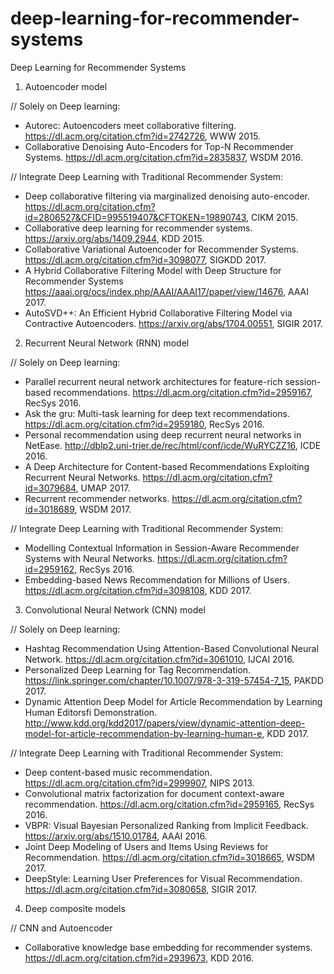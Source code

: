 # deep-learning-for-recommender-systems
Deep Learning for Recommender Systems
1. Autoencoder model

// Solely on Deep learning:
- Autorec: Autoencoders meet collaborative filtering. https://dl.acm.org/citation.cfm?id=2742726, WWW 2015.
- Collaborative Denoising Auto-Encoders for Top-N Recommender Systems. https://dl.acm.org/citation.cfm?id=2835837, WSDM 2016.

// Integrate Deep Learning with Traditional Recommender System:
- Deep collaborative filtering via marginalized denoising auto-encoder. https://dl.acm.org/citation.cfm?id=2806527&CFID=995519407&CFTOKEN=19890743, CIKM 2015.
- Collaborative deep learning for recommender systems. https://arxiv.org/abs/1409.2944, KDD 2015.
- Collaborative Variational Autoencoder for Recommender Systems. https://dl.acm.org/citation.cfm?id=3098077, SIGKDD 2017.
- A Hybrid Collaborative Filtering Model with Deep Structure for Recommender Systems https://aaai.org/ocs/index.php/AAAI/AAAI17/paper/view/14676, AAAI 2017.
- AutoSVD++: An Efficient Hybrid Collaborative Filtering Model via Contractive Autoencoders. https://arxiv.org/abs/1704.00551, SIGIR 2017.

2. Recurrent Neural Network (RNN) model

// Solely on Deep learning:
- Parallel recurrent neural network architectures for feature-rich session-based recommendations. https://dl.acm.org/citation.cfm?id=2959167, RecSys 2016.
- Ask the gru: Multi-task learning for deep text recommendations. https://dl.acm.org/citation.cfm?id=2959180, RecSys 2016.
- Personal recommendation using deep recurrent neural networks in NetEase. http://dblp2.uni-trier.de/rec/html/conf/icde/WuRYCZZ16, ICDE 2016.
- A Deep Architecture for Content-based Recommendations Exploiting Recurrent Neural Networks. https://dl.acm.org/citation.cfm?id=3079684, UMAP 2017.
- Recurrent recommender networks. https://dl.acm.org/citation.cfm?id=3018689, WSDM 2017.

// Integrate Deep Learning with Traditional Recommender System:
- Modelling Contextual Information in Session-Aware Recommender Systems with Neural Networks. https://dl.acm.org/citation.cfm?id=2959162, RecSys 2016. 
- Embedding-based News Recommendation for Millions of Users. https://dl.acm.org/citation.cfm?id=3098108, KDD 2017.

3. Convolutional Neural Network (CNN) model
 
// Solely on Deep learning:
- Hashtag Recommendation Using Attention-Based Convolutional Neural Network. https://dl.acm.org/citation.cfm?id=3061010, IJCAI 2016. 
- Personalized Deep Learning for Tag Recommendation. https://link.springer.com/chapter/10.1007/978-3-319-57454-7_15, PAKDD 2017.
- Dynamic Attention Deep Model for Article Recommendation by Learning Human Editorsfi Demonstration. http://www.kdd.org/kdd2017/papers/view/dynamic-attention-deep-model-for-article-recommendation-by-learning-human-e, KDD 2017.

// Integrate Deep Learning with Traditional Recommender System:
- Deep content-based music recommendation. https://dl.acm.org/citation.cfm?id=2999907, NIPS 2013. 
- Convolutional matrix factorization for document context-aware recommendation. https://dl.acm.org/citation.cfm?id=2959165, RecSys 2016. 
- VBPR: Visual Bayesian Personalized Ranking from Implicit Feedback. https://arxiv.org/abs/1510.01784, AAAI 2016.
- Joint Deep Modeling of Users and Items Using Reviews for Recommendation. https://dl.acm.org/citation.cfm?id=3018665, WSDM 2017.
- DeepStyle: Learning User Preferences for Visual Recommendation. https://dl.acm.org/citation.cfm?id=3080658, SIGIR 2017.

4. Deep composite models

// CNN and Autoencoder 
- Collaborative knowledge base embedding for recommender systems. https://dl.acm.org/citation.cfm?id=2939673, KDD 2016.

